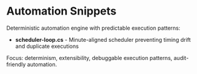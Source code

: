# Automation Snippets

Deterministic automation engine with predictable execution patterns:

- **scheduler-loop.cs** - Minute-aligned scheduler preventing timing drift and duplicate executions

Focus: determinism, extensibility, debuggable execution patterns, audit-friendly automation.
